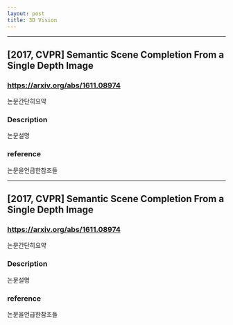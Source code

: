 ```yaml
---
layout: post
title: 3D Vision
---
```

---
## **[2017, CVPR] Semantic Scene Completion From a Single Depth Image** 
### https://arxiv.org/abs/1611.08974
논문간단히요약  

### **Description**
논문설명

### **reference**
논문을언급한참조들

---
## **[2017, CVPR] Semantic Scene Completion From a Single Depth Image** 
### https://arxiv.org/abs/1611.08974
논문간단히요약

### **Description**
논문설명

### **reference**
논문을언급한참조들
